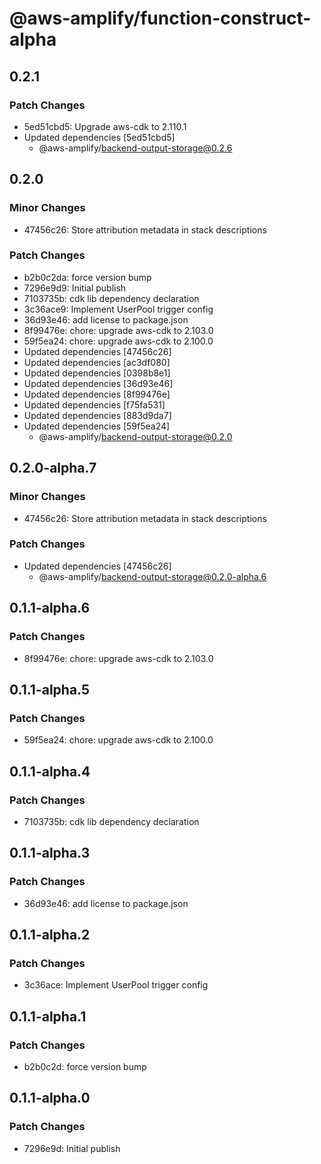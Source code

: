 # @aws-amplify/function-construct-alpha

## 0.2.1

### Patch Changes

- 5ed51cbd5: Upgrade aws-cdk to 2.110.1
- Updated dependencies [5ed51cbd5]
  - @aws-amplify/backend-output-storage@0.2.6

## 0.2.0

### Minor Changes

- 47456c26: Store attribution metadata in stack descriptions

### Patch Changes

- b2b0c2da: force version bump
- 7296e9d9: Initial publish
- 7103735b: cdk lib dependency declaration
- 3c36ace9: Implement UserPool trigger config
- 36d93e46: add license to package.json
- 8f99476e: chore: upgrade aws-cdk to 2.103.0
- 59f5ea24: chore: upgrade aws-cdk to 2.100.0
- Updated dependencies [47456c26]
- Updated dependencies [ac3df080]
- Updated dependencies [0398b8e1]
- Updated dependencies [36d93e46]
- Updated dependencies [8f99476e]
- Updated dependencies [f75fa531]
- Updated dependencies [883d9da7]
- Updated dependencies [59f5ea24]
  - @aws-amplify/backend-output-storage@0.2.0

## 0.2.0-alpha.7

### Minor Changes

- 47456c26: Store attribution metadata in stack descriptions

### Patch Changes

- Updated dependencies [47456c26]
  - @aws-amplify/backend-output-storage@0.2.0-alpha.6

## 0.1.1-alpha.6

### Patch Changes

- 8f99476e: chore: upgrade aws-cdk to 2.103.0

## 0.1.1-alpha.5

### Patch Changes

- 59f5ea24: chore: upgrade aws-cdk to 2.100.0

## 0.1.1-alpha.4

### Patch Changes

- 7103735b: cdk lib dependency declaration

## 0.1.1-alpha.3

### Patch Changes

- 36d93e46: add license to package.json

## 0.1.1-alpha.2

### Patch Changes

- 3c36ace: Implement UserPool trigger config

## 0.1.1-alpha.1

### Patch Changes

- b2b0c2d: force version bump

## 0.1.1-alpha.0

### Patch Changes

- 7296e9d: Initial publish
